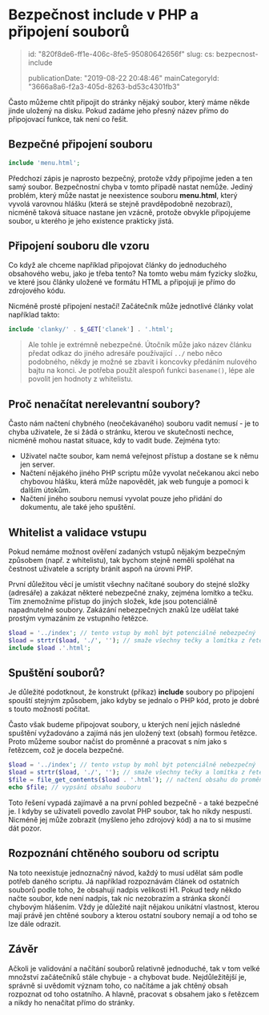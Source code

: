Bezpečnost include v PHP a připojení souborů
============================================

> id: "820f8de6-ff1e-406c-8fe5-95080642656f"
> slug:
> 	cs: bezpecnost-include
> 
> publicationDate: "2019-08-22 20:48:46"
> mainCategoryId: "3666a8a6-f2a3-405d-8263-bd53c4301fb3"

Často můžeme chtít připojit do stránky nějaký soubor, který máme někde jinde uložený na disku. Pokud zadáme jeho přesný název přímo do připojovací funkce, tak není co řešit.

Bezpečné připojení souboru
--------------------------

```php
include 'menu.html';
```


Předchozí zápis je naprosto bezpečný, protože vždy připojíme jeden a ten samý soubor. Bezpečnostní chyba v tomto případě nastat nemůže. Jediný problém, který může nastat je neexistence souboru **menu.html**, který vyvolá varovnou hlášku (která se stejně pravděpodobně nezobrazí), nicméně taková situace nastane jen vzácně, protože obvykle připojujeme soubor, u kterého je jeho existence prakticky jistá.

Připojení souboru dle vzoru
--------------------------

Co když ale chceme například připojovat články do jednoduchého obsahového webu, jako je třeba tento? Na tomto webu mám fyzicky složku, ve které jsou články uložené ve formátu HTML a připojuji je přímo do zdrojového kódu.

Nicméně prosté připojení nestačí! Začátečník může jednotlivé články volat například takto:

```php
include 'clanky/' . $_GET['clanek'] . '.html';
```

> Ale tohle je extrémně nebezpečné. Útočník může jako název článku předat odkaz do jiného adresáře používající `../` nebo něco podobného, někdy je možné se zbavit i koncovky předáním nulového bajtu na konci. Je potřeba použít alespoň funkci `basename()`, lépe ale povolit jen hodnoty z whitelistu.

Proč nenačítat nerelevantní soubory?
--------------------------

Často nám načtení chybného (neočekávaného) souboru vadit nemusí - je to chyba uživatele, že si žádá o stránku, kterou ve skutečnosti nechce, nicméně mohou nastat situace, kdy to vadit bude. Zejména tyto:

- Uživatel načte soubor, kam nemá veřejnost přístup a dostane se k němu jen server.
- Načtení nějakého jiného PHP scriptu může vyvolat nečekanou akci nebo chybovou hlášku, která může napovědět, jak web funguje a pomoci k dalším útokům.
- Načtení jiného souboru nemusí vyvolat pouze jeho přidání do dokumentu, ale také jeho spuštění.

Whitelist a validace vstupu
--------------------------

Pokud nemáme možnost ověření zadaných vstupů nějakým bezpečným způsobem (např. z whitelistu), tak bychom stejně neměli spoléhat na čestnost uživatele a scripty bránit aspoň na úrovni PHP.

První důležitou věcí je umístit všechny načítané soubory do stejné složky (adresáře) a zakázat některé nebezpečné znaky, zejména lomítko a tečku. Tím znemožníme přístup do jiných složek, kde jsou potenciálně napadnutelné soubory. Zakázání nebezpečných znaků lze udělat také prostým vymazáním ze vstupního řetězce.

```php
$load = '../index'; // tento vstup by mohl být potenciálně nebezpečný
$load = strtr($load, './', ''); // smaže všechny tečky a lomítka z řetězce
include $load .'.html';
```


Spuštění souborů?
--------------------------

Je důležité podotknout, že konstrukt (příkaz) **include** soubory po připojení spouští stejným způsobem, jako kdyby se jednalo o PHP kód, proto je dobré s touto možností počítat.

Často však budeme připojovat soubory, u kterých není jejich následné spuštění vyžadováno a zajímá nás jen uložený text (obsah) formou řetězce. Proto můžeme soubor načíst do proměnné a pracovat s ním jako s řetězcem, což je docela bezpečné.

```php
$load = '../index'; // tento vstup by mohl být potenciálně nebezpečný
$load = strtr($load, './', ''); // smaže všechny tečky a lomítka z řetězce
$file = file_get_contents($load . '.html'); // načtení obsahu do proměnné
echo $file; // vypsání obsahu souboru
```

Toto řešení vypadá zajímavě a na první pohled bezpečně - a také bezpečné je. I kdyby se uživateli povedlo zavolat PHP soubor, tak ho nikdy nespustí. Nicméně jej může zobrazit (myšleno jeho zdrojový kód) a na to si musíme dát pozor.

Rozpoznání chtěného souboru od scriptu
--------------------------

Na toto neexistuje jednoznačný návod, každý to musí udělat sám podle potřeb daného scriptu. Já například rozpoznávám článek od ostatních souborů podle toho, že obsahují nadpis velikosti H1. Pokud tedy někdo načte soubor, kde není nadpis, tak nic nezobrazím a stránka skončí chybovým hlášením. Vždy je důležité najít nějakou unikátní vlastnost, kterou mají právě jen chtěné soubory a kterou ostatní soubory nemají a od toho se lze dále odrazit.

Závěr
--------------------------

Ačkoli je validování a načítání souborů relativně jednoduché, tak v tom velké množství začátečníků stále chybuje - a chybovat bude. Nejdůležitější je, správně si uvědomit význam toho, co načítáme a jak chtěný obsah rozpoznat od toho ostatního. A hlavně, pracovat s obsahem jako s řetězcem a nikdy ho nenačítat přímo do stránky.
